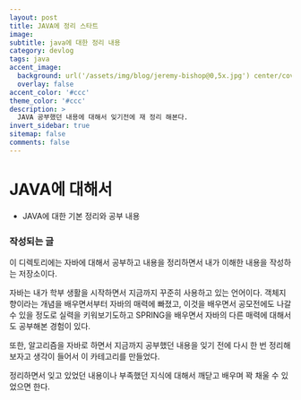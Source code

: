 ```yaml
---
layout: post
title: JAVA에 정리 스타트
image:
subtitle: java에 대한 정리 내용
category: devlog
tags: java
accent_image: 
  background: url('/assets/img/blog/jeremy-bishop@0,5x.jpg') center/cover
  overlay: false
accent_color: '#ccc'
theme_color: '#ccc'
description: >
  JAVA 공부했던 내용에 대해서 잊기전에 재 정리 해본다.
invert_sidebar: true
sitemap: false
comments: false
---
```


# JAVA에 대해서
 - JAVA에 대한 기본 정리와 공부 내용

### 작성되는 글
이 디렉토리에는 자바에 대해서 공부하고 내용을 정리하면서 내가 이해한 내용을 작성하는 저장소이다.

자바는 내가 학부 생활을 시작하면서 지금까지 꾸준히 사용하고 있는 언어이다. 객체지향이라는 개념을 배우면서부터 자바의 매력에 빠졌고, 이것을 배우면서 공모전에도 나갈 수 있을 정도로 실력을 키워보기도하고 SPRING을 배우면서 자바의 다른 매력에 대해서도 공부해본 경험이 있다.   

또한, 알고리즘을 자바로 하면서 지금까지 공부했던 내용을 잊기 전에 다시 한 번 정리해보자고 생각이 들어서 이 카테고리를 만들었다.

정리하면서 잊고 있었던 내용이나 부족했던 지식에 대해서 깨닫고 배우며 꽉 채울 수 있었으면 한다.